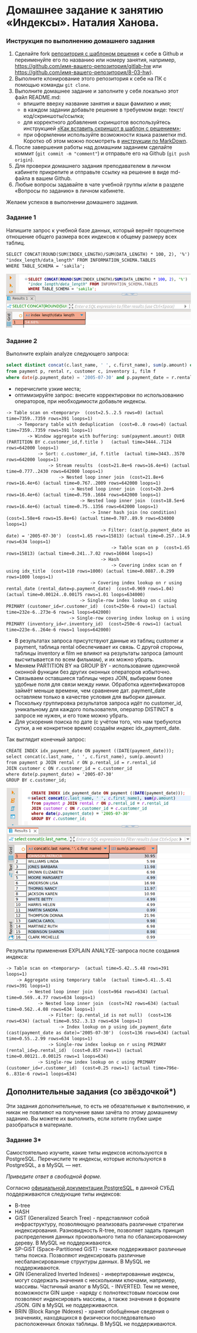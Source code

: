 # Домашнее задание к занятию «Индексы». Наталия Ханова.

### Инструкция по выполнению домашнего задания

1. Сделайте fork [репозитория c шаблоном решения](https://github.com/netology-code/sys-pattern-homework) к себе в Github и переименуйте его по названию или номеру занятия, например, https://github.com/имя-вашего-репозитория/gitlab-hw или https://github.com/имя-вашего-репозитория/8-03-hw).
2. Выполните клонирование этого репозитория к себе на ПК с помощью команды `git clone`.
3. Выполните домашнее задание и заполните у себя локально этот файл README.md:
   - впишите вверху название занятия и ваши фамилию и имя;
   - в каждом задании добавьте решение в требуемом виде: текст/код/скриншоты/ссылка;
   - для корректного добавления скриншотов воспользуйтесь инструкцией [«Как вставить скриншот в шаблон с решением»](https://github.com/netology-code/sys-pattern-homework/blob/main/screen-instruction.md);
   - при оформлении используйте возможности языка разметки md. Коротко об этом можно посмотреть в [инструкции по MarkDown](https://github.com/netology-code/sys-pattern-homework/blob/main/md-instruction.md).
4. После завершения работы над домашним заданием сделайте коммит (`git commit -m "comment"`) и отправьте его на Github (`git push origin`).
5. Для проверки домашнего задания преподавателем в личном кабинете прикрепите и отправьте ссылку на решение в виде md-файла в вашем Github.
6. Любые вопросы задавайте в чате учебной группы и/или в разделе «Вопросы по заданию» в личном кабинете.

Желаем успехов в выполнении домашнего задания.

### Задание 1

Напишите запрос к учебной базе данных, который вернёт процентное отношение общего размера всех индексов к общему размеру всех таблиц.

```
SELECT CONCAT(ROUND(SUM(INDEX_LENGTH)/SUM(DATA_LENGTH) * 100, 2), '%') 
"index_length/data_length" FROM INFORMATION_SCHEMA.TABLES
WHERE TABLE_SCHEMA = 'sakila';
```

![Index_percent](https://github.com/NataliyaKh/sdb-homeworks/blob/main/12-05/select12-5-1.png)

### Задание 2

Выполните explain analyze следующего запроса:
```sql
select distinct concat(c.last_name, ' ', c.first_name), sum(p.amount) over (partition by c.customer_id, f.title)
from payment p, rental r, customer c, inventory i, film f
where date(p.payment_date) = '2005-07-30' and p.payment_date = r.rental_date and r.customer_id = c.customer_id and i.inventory_id = r.inventory_id
```
- перечислите узкие места;
- оптимизируйте запрос: внесите корректировки по использованию операторов, при необходимости добавьте индексы.


```
-> Table scan on <temporary>  (cost=2.5..2.5 rows=0) (actual time=7359..7359 rows=391 loops=1)
    -> Temporary table with deduplication  (cost=0..0 rows=0) (actual time=7359..7359 rows=391 loops=1)
        -> Window aggregate with buffering: sum(payment.amount) OVER (PARTITION BY c.customer_id,f.title )   (actual time=3444..7124 rows=642000 loops=1)
            -> Sort: c.customer_id, f.title  (actual time=3443..3570 rows=642000 loops=1)
                -> Stream results  (cost=21.8e+6 rows=16.4e+6) (actual time=0.777..2430 rows=642000 loops=1)
                    -> Nested loop inner join  (cost=21.8e+6 rows=16.4e+6) (actual time=0.767..2009 rows=642000 loops=1)
                        -> Nested loop inner join  (cost=20.2e+6 rows=16.4e+6) (actual time=0.759..1684 rows=642000 loops=1)
                            -> Nested loop inner join  (cost=18.5e+6 rows=16.4e+6) (actual time=0.75..1356 rows=642000 loops=1)
                                -> Inner hash join (no condition)  (cost=1.58e+6 rows=15.8e+6) (actual time=0.707..89.9 rows=634000 loops=1)
                                    -> Filter: (cast(p.payment_date as date) = '2005-07-30')  (cost=1.65 rows=15813) (actual time=0.257..14.9 rows=634 loops=1)
                                        -> Table scan on p  (cost=1.65 rows=15813) (actual time=0.241..7.02 rows=16044 loops=1)
                                    -> Hash
                                        -> Covering index scan on f using idx_title  (cost=110 rows=1000) (actual time=0.0887..0.299 rows=1000 loops=1)
                                -> Covering index lookup on r using rental_date (rental_date=p.payment_date)  (cost=0.969 rows=1.04) (actual time=0.00124..0.00175 rows=1.01 loops=634000)
                            -> Single-row index lookup on c using PRIMARY (customer_id=r.customer_id)  (cost=250e-6 rows=1) (actual time=232e-6..273e-6 rows=1 loops=642000)
                        -> Single-row covering index lookup on i using PRIMARY (inventory_id=r.inventory_id)  (cost=250e-6 rows=1) (actual time=223e-6..264e-6 rows=1 loops=642000)
```

- В результатах запроса присутствуют данные из таблиц customer и payment, таблица rental обеспечивает их связь. С другой стороны, таблицы inventory и film не влияют на результаты запроса (amount высчитывается по всем фильмам), и их можно убрать.
- Меняем PARTITION BY на GROUP BY - использование одиночной оконной функции без других оконных операторов избыточно.
- Связываем оставшиеся таблицы через JOIN, выбираем более удобные поля для связи между ними. Обработка идентификаторов займёт меньше времени, чем сравнение дат. payment_date оставляем только в качестве условия для выборки данных. 
- Поскольку группировка результатов запроса идёт по customer_id, уникальному для каждого пользователя, оператор DISTINCT в запросе не нужен, и его тоже можно убрать.   
- Для ускорения поиска по дате (с учётом того, что нам требуются сутки, а не конкретное время) создаём индекс idx_payment_date. 

Так выглядит конечный запрос:
```
CREATE INDEX idx_payment_date ON payment ((DATE(payment_date)));
select concat(c.last_name, ' ', c.first_name), sum(p.amount)
from payment p JOIN rental r ON p.rental_id = r.rental_id 
JOIN customer c ON r.customer_id = c.customer_id 
where date(p.payment_date) = '2005-07-30'
GROUP BY c.customer_id;
```

![QUERY](https://github.com/NataliyaKh/sdb-homeworks/blob/main/12-05/select12-5-2.png)

Результаты применения EXPLAIN ANALYZE-запроса после создания индекса:
```
-> Table scan on <temporary>  (actual time=5.42..5.48 rows=391 loops=1)
    -> Aggregate using temporary table  (actual time=5.41..5.41 rows=391 loops=1)
        -> Nested loop inner join  (cost=964 rows=634) (actual time=0.569..4.77 rows=634 loops=1)
            -> Nested loop inner join  (cost=742 rows=634) (actual time=0.562..4.08 rows=634 loops=1)
                -> Filter: (p.rental_id is not null)  (cost=136 rows=634) (actual time=0.552..3.13 rows=634 loops=1)
                    -> Index lookup on p using idx_payment_date (cast(payment_date as date)='2005-07-30')  (cost=136 rows=634) (actual time=0.55..2.99 rows=634 loops=1)
                -> Single-row index lookup on r using PRIMARY (rental_id=p.rental_id)  (cost=0.857 rows=1) (actual time=0.00121..0.00125 rows=1 loops=634)
            -> Single-row index lookup on c using PRIMARY (customer_id=r.customer_id)  (cost=0.25 rows=1) (actual time=796e-6..831e-6 rows=1 loops=634)
```

## Дополнительные задания (со звёздочкой*)
Эти задания дополнительные, то есть не обязательные к выполнению, и никак не повлияют на получение вами зачёта по этому домашнему заданию. Вы можете их выполнить, если хотите глубже шире разобраться в материале.

### Задание 3*

Самостоятельно изучите, какие типы индексов используются в PostgreSQL. Перечислите те индексы, которые используются в PostgreSQL, а в MySQL — нет.

*Приведите ответ в свободной форме.*

Согласно [официальной документации PostgreSQL](https://postgrespro.ru/docs/postgresql/9.6/indexes-types), в данной СУБД поддерживаются следующие типы индексов:
- B-tree
- HASH
- GiST (Generalized Search Tree) - представляют собой инфраструктуру, позволяющую реализовать различные стратегии индексирования. Разновидность R-tree, позволяет задать принцип распределения данных произвольного типа по сбалансированному дереву. В MySQL не поддерживаются. 
- SP-GiST (Space-Partitioned GiST) - также поддерживают различные типы поиска. Позволяют индексировать различные несбалансированные структуры данных. В MySQL не поддерживаются. 
- GIN (Generalized Inverted Indexes) - инвертированные индексы, могут содержать значения с несколькими ключами, например, массивы. Частичный аналог в MySQL - INVERTED. Тем не менее, возможности GIN шире - наряду с полнотекстовым поиском они позволяют индексировать массивы, а также значения в формате JSON. GIN в MySQL не поддерживаются. 
- BRIN (Block Range INdexes) - хранят обобщённые сведения о значениях, находящихся в физически последовательно расположенных блоках таблицы. В MySQL не поддерживаются. 
